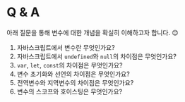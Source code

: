# **Q & A**
아래 질문을 통해 변수에 대한 개념을 확실히 이해하고자 합니다. 😊

1. 자바스크립트에서 변수란 무엇인가요?
2. 자바스크립트에서 `undefined`와 `null`의 차이점은 무엇인가요?
3. `var`, `let`, `const`의 차이점은 무엇인가요?
4. 변수 초기화와 선언의 차이점은 무엇인가요?
5. 전역변수와 지역변수의 차이점은 무엇인가요?
6. 변수의 스코프와 호이스팅은 무엇인가요?
